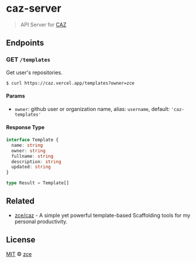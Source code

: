 # caz-server

> API Server for [CAZ](https://github.com/zce/caz)

## Endpoints

### GET `/templates`

Get user's repositories.

```shell
$ curl https://caz.vercel.app/templates?owner=zce
```

#### Params

- `owner`: github user or organization name, alias: `username`, default: `'caz-templates'`

#### Response Type

```typescript
interface Template {
  name: string
  owner: string
  fullname: string
  description: string
  updated: string
}

type Result = Template[]
```

## Related

- [zce/caz](https://github.com/zce/caz) - A simple yet powerful template-based Scaffolding tools for my personal productivity.

## License

[MIT](LICENSE) &copy; [zce](https://zce.me)
